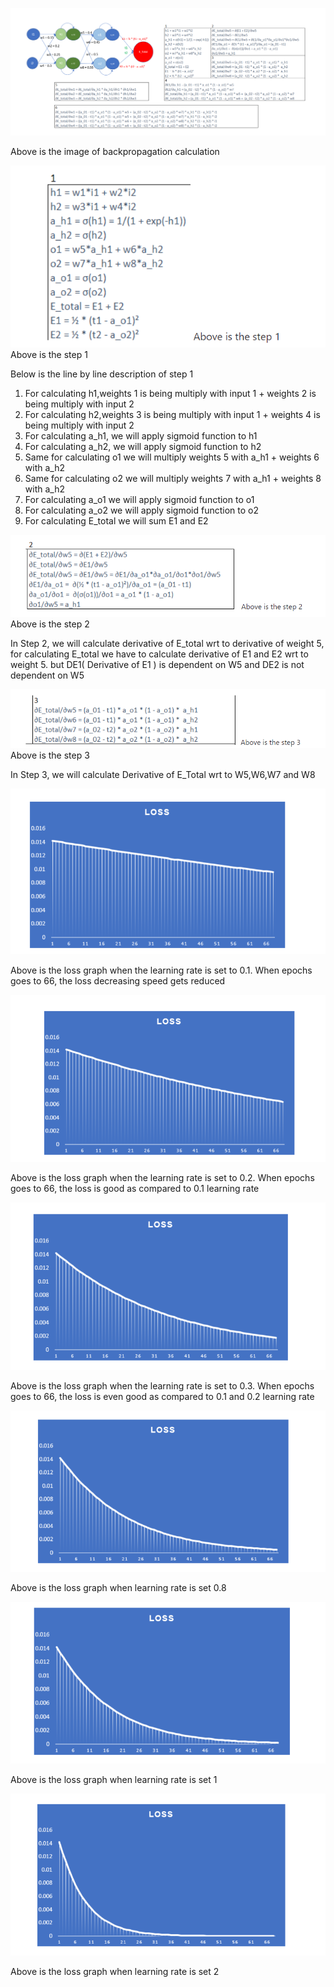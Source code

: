 
![Example Image](photo_1.png)

Above is the image of backpropagation calculation 

![Example Image](photo_2.png)
Above is the step 1 

Below is the line by line description of step 1

1) For calculating h1,weights 1 is being multiply with input 1 + weights 2 is being multiply with input 2
2) For calculating h2,weights 3 is being multiply with input 1 + weights 4 is being multiply with input 2
3) For calculating a_h1, we will apply sigmoid function to h1
4) For calculating a_h2, we will apply sigmoid function to h2
5) Same for calculating o1 we will multiply weights 5 with a_h1 + weights 6 with a_h2
6) Same for calculating o2 we will multiply weights 7 with a_h1 + weights 8 with a_h2
7) For calculating a_o1 we will apply sigmoid function to o1
8) For calculating a_o2 we will apply sigmoid function to o2
9) For calculating E_total we will sum E1 and E2

![Example Image](photo_3.png)
Above is the step 2

In Step 2, we will calculate derivative of E_total wrt to derivative of weight 5, for calculating E_total we have to calculate derivative of E1 and E2 wrt to weight 5. but DE1( Derivative of E1 ) is dependent on W5 and DE2 is not dependent on W5

![Example Image](photo_4.png)
Above is the step 3

In Step 3, we will calculate Derivative of E_Total wrt to W5,W6,W7 and W8

![Example Image](photo_5.png)

Above is the loss graph when the learning rate is set to 0.1. When epochs goes to 66, the loss decreasing speed gets reduced

![Example Image](photo_6.png)

Above is the loss graph when the learning rate is set to 0.2. When epochs goes to 66, the loss is good as compared to 0.1 learning rate

![Example Image](photo_7.png)

Above is the loss graph when the learning rate is set to 0.3. When epochs goes to 66, the loss is even good as compared to 0.1 and 0.2 learning rate

![Example Image](photo_8.png)

Above is the loss graph when learning rate is set 0.8

![Example Image](photo_9.png)

Above is the loss graph when learning rate is set 1

![Example Image](photo_10.png)

Above is the loss graph when learning rate is set 2




